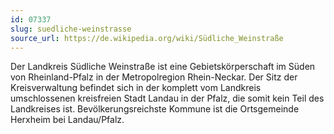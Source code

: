 ```yaml
---
id: 07337
slug: suedliche-weinstrasse
source_url: https://de.wikipedia.org/wiki/Südliche_Weinstraße
---
```


Der Landkreis Südliche Weinstraße ist eine Gebietskörperschaft im Süden von Rheinland-Pfalz in der Metropolregion Rhein-Neckar. Der Sitz der Kreisverwaltung befindet sich in der komplett vom Landkreis umschlossenen kreisfreien Stadt Landau in der Pfalz, die somit kein Teil des Landkreises ist. Bevölkerungsreichste Kommune ist die Ortsgemeinde Herxheim bei Landau/Pfalz.
